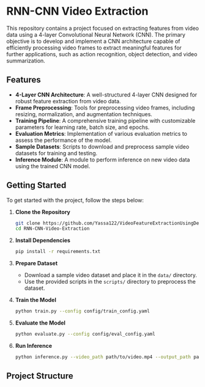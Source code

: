# RNN-CNN Video Extraction

This repository contains a project focused on extracting features from video data using a 4-layer Convolutional Neural Network (CNN). The primary objective is to develop and implement a CNN architecture capable of efficiently processing video frames to extract meaningful features for further applications, such as action recognition, object detection, and video summarization.


## Features
- **4-Layer CNN Architecture**: A well-structured 4-layer CNN designed for robust feature extraction from video data.
- **Frame Preprocessing**: Tools for preprocessing video frames, including resizing, normalization, and augmentation techniques.
- **Training Pipeline**: A comprehensive training pipeline with customizable parameters for learning rate, batch size, and epochs.
- **Evaluation Metrics**: Implementation of various evaluation metrics to assess the performance of the model.
- **Sample Datasets**: Scripts to download and preprocess sample video datasets for training and testing.
- **Inference Module**: A module to perform inference on new video data using the trained CNN model.

## Getting Started
To get started with the project, follow the steps below:

1. **Clone the Repository**
    ```bash
    git clone https://github.com/Yassa122/VideoFeatureExtractionUsingDeepLearning.git
    cd RNN-CNN-Video-Extraction
    ```

2. **Install Dependencies**
    ```bash
    pip install -r requirements.txt
    ```

3. **Prepare Dataset**
    - Download a sample video dataset and place it in the `data/` directory.
    - Use the provided scripts in the `scripts/` directory to preprocess the dataset.

4. **Train the Model**
    ```bash
    python train.py --config config/train_config.yaml
    ```

5. **Evaluate the Model**
    ```bash
    python evaluate.py --config config/eval_config.yaml
    ```

6. **Run Inference**
    ```bash
    python inference.py --video_path path/to/video.mp4 --output_path path/to/output
    ```

## Project Structure
